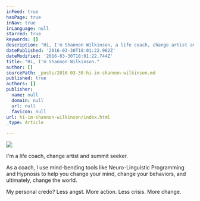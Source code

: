 ```yaml
---
inFeed: true
hasPage: true
inNav: true
inLanguage: null
starred: true
keywords: []
description: "Hi, I'm Shannon Wilkinson, a life coach, change artist and summit seeker. "
datePublished: '2016-03-30T18:01:22.962Z'
dateModified: '2016-03-30T18:01:22.744Z'
title: "Hi, I'm Shannon Wilkinson."
author: []
sourcePath: _posts/2016-03-30-hi-im-shannon-wilkinson.md
published: true
authors: []
publisher:
  name: null
  domain: null
  url: null
  favicon: null
url: hi-im-shannon-wilkinson/index.html
_type: Article

---
```

![](https://the-grid-user-content.s3-us-west-2.amazonaws.com/129dee1c-6236-4b78-ab05-5604fb7c5341.jpg)

I'm a life coach, change artist and summit seeker. 

As a coach, I use mind-bending tools like Neuro-Linguistic Programming and Hypnosis to help you change your mind, change your behaviors, and ultimately, change the world. 

My personal credo? Less angst. More action. Less crisis. More change.